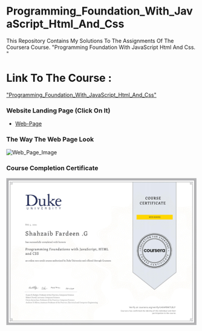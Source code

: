 # Programming_Foundation_With_JavaScript_Html_And_Css
This Repository Contains My Solutions To The Assignments Of The Coursera Course. "Programming Foundation With JavaScript Html And Css. "

# Link To The Course :

["Programming_Foundation_With_JavaScript_Html_And_Css"](https://www.coursera.org/learn/duke-programming-web)

### Website Landing Page (Click On It)
* [Web-Page](https://shahzaibfardeen.github.io/html5_Coursera_project/)

### The Way The Web Page Look 

![Web_Page_Image](images/Html5.png)

### Course Completion Certificate

![Course_Completion_Certificate](Src//Certificate.JPG)

